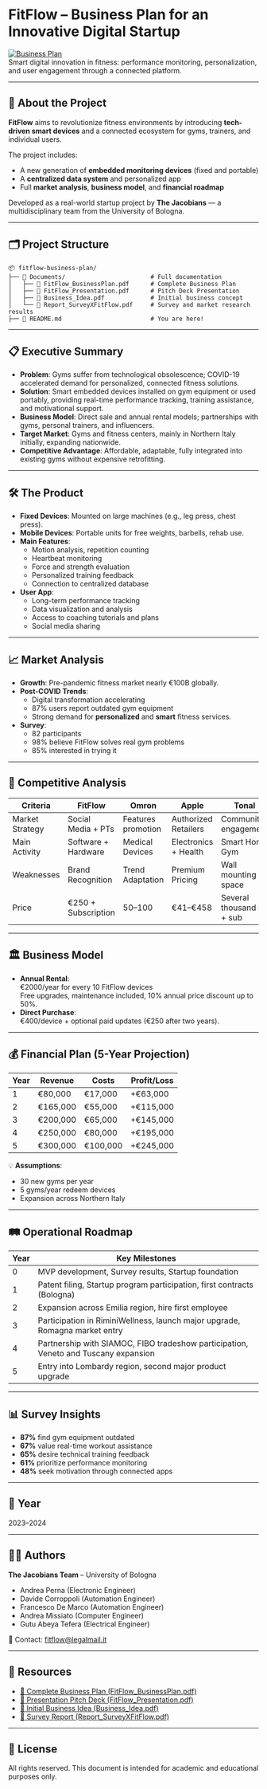 # FitFlow – Business Plan for an Innovative Digital Startup

[![Business Plan](https://img.shields.io/badge/Project-Type%3A%20Business%20Plan-blue)](#)  
Smart digital innovation in fitness: performance monitoring, personalization, and user engagement through a connected platform.

---

## 🧠 About the Project

**FitFlow** aims to revolutionize fitness environments by introducing **tech-driven smart devices** and a connected ecosystem for gyms, trainers, and individual users.  

The project includes:
- A new generation of **embedded monitoring devices** (fixed and portable)
- A **centralized data system** and personalized app
- Full **market analysis**, **business model**, and **financial roadmap**

Developed as a real-world startup project by **The Jacobians** — a multidisciplinary team from the University of Bologna.

---

## 🗂 Project Structure

```
📦 fitflow-business-plan/
├── 📁 Documents/                        # Full documentation
│   ├── 📘 FitFlow_BusinessPlan.pdf      # Complete Business Plan
│   ├── 📘 FitFlow_Presentation.pdf      # Pitch Deck Presentation
│   ├── 📘 Business_Idea.pdf             # Initial business concept
│   └── 📘 Report_SurveyXFitFlow.pdf     # Survey and market research results
├── 📄 README.md                         # You are here!
```

---

## 📋 Executive Summary

- **Problem**: Gyms suffer from technological obsolescence; COVID-19 accelerated demand for personalized, connected fitness solutions.
- **Solution**: Smart embedded devices installed on gym equipment or used portably, providing real-time performance tracking, training assistance, and motivational support.
- **Business Model**: Direct sale and annual rental models; partnerships with gyms, personal trainers, and influencers.
- **Target Market**: Gyms and fitness centers, mainly in Northern Italy initially, expanding nationwide.
- **Competitive Advantage**: Affordable, adaptable, fully integrated into existing gyms without expensive retrofitting.

---

## 🛠️ The Product

- **Fixed Devices**: Mounted on large machines (e.g., leg press, chest press).
- **Mobile Devices**: Portable units for free weights, barbells, rehab use.
- **Main Features**:
  - Motion analysis, repetition counting
  - Heartbeat monitoring
  - Force and strength evaluation
  - Personalized training feedback
  - Connection to centralized database
- **User App**:
  - Long-term performance tracking
  - Data visualization and analysis
  - Access to coaching tutorials and plans
  - Social media sharing

---

## 📈 Market Analysis

- **Growth**: Pre-pandemic fitness market nearly €100B globally.
- **Post-COVID Trends**:
  - Digital transformation accelerating
  - 87% users report outdated gym equipment
  - Strong demand for **personalized** and **smart** fitness services.
- **Survey**:
  - 82 participants
  - 98% believe FitFlow solves real gym problems
  - 85% interested in trying it

---

## 🎯 Competitive Analysis

| Criteria           | FitFlow            | Omron               | Apple            | Tonal                |
|--------------------|--------------------|---------------------|------------------|----------------------|
| Market Strategy    | Social Media + PTs  | Features promotion  | Authorized Retailers | Community engagement |
| Main Activity      | Software + Hardware| Medical Devices     | Electronics + Health | Smart Home Gym       |
| Weaknesses         | Brand Recognition   | Trend Adaptation     | Premium Pricing  | Wall mounting space  |
| Price              | €250 + Subscription | $50–$100             | €41–€458          | Several thousand € + sub |

---

## 🏛️ Business Model

- **Annual Rental**:  
  €2000/year for every 10 FitFlow devices  
  Free upgrades, maintenance included, 10% annual price discount up to 50%.
- **Direct Purchase**:  
  €400/device + optional paid updates (€250 after two years).

---

## 💰 Financial Plan (5-Year Projection)

| Year | Revenue | Costs | Profit/Loss |
|-----|---------|------|-------------|
| 1   | €80,000 | €17,000 | +€63,000   |
| 2   | €165,000| €55,000 | +€115,000  |
| 3   | €200,000| €65,000 | +€145,000  |
| 4   | €250,000| €80,000 | +€195,000  |
| 5   | €300,000| €100,000| +€245,000  |

💡 **Assumptions**:
- 30 new gyms per year
- 5 gyms/year redeem devices
- Expansion across Northern Italy

---

## 🛤️ Operational Roadmap

| Year | Key Milestones |
|------|----------------|
| 0    | MVP development, Survey results, Startup foundation |
| 1    | Patent filing, Startup program participation, first contracts (Bologna) |
| 2    | Expansion across Emilia region, hire first employee |
| 3    | Participation in RiminiWellness, launch major upgrade, Romagna market entry |
| 4    | Partnership with SIAMOC, FIBO tradeshow participation, Veneto and Tuscany expansion |
| 5    | Entry into Lombardy region, second major product upgrade |

---

## 📊 Survey Insights

- **87%** find gym equipment outdated
- **67%** value real-time workout assistance
- **65%** desire technical training feedback
- **61%** prioritize performance monitoring
- **48%** seek motivation through connected apps

---

## 📅 Year

2023–2024

---

## 👨‍🎓 Authors

**The Jacobians Team** – University of Bologna  
- Andrea Perna (Electronic Engineer)  
- Davide Corroppoli (Automation Engineer)  
- Francesco De Marco (Automation Engineer)  
- Andrea Missiato (Computer Engineer)  
- Gutu Abeya Tefera (Electrical Engineer)

📧 Contact: fitflow@legalmail.it

---

## 📎 Resources

- [📘 Complete Business Plan (FitFlow_BusinessPlan.pdf)](./Documents/FitFlow_BusinessPlan.pdf)
- [📘 Presentation Pitch Deck (FitFlow_Presentation.pdf)](./Documents/FitFlow_Presentation.pdf)
- [📘 Initial Business Idea (Business_Idea.pdf)](./Documents/Business_Idea.pdf)
- [📘 Survey Report (Report_SurveyXFitFlow.pdf)](./Documents/Report_SurveyXFitFlow.pdf)

---

## 📜 License

All rights reserved. This document is intended for academic and educational purposes only.
